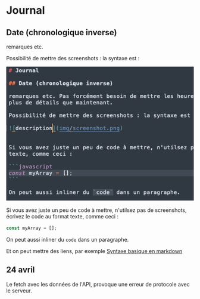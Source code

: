 
# Journal

## Date (chronologique inverse)

remarques etc.

Possibilité de mettre des screenshots : la syntaxe est :

![description](img/screenshot.png)


Si vous avez juste un peu de code à mettre, n'utilsez pas de screenshots, écrivez le code au format texte, comme ceci :

```javascript
const myArray = [];
```

On peut aussi inliner du `code` dans un paragraphe.

Et on peut mettre des liens, par exemple
[Syntaxe basique en markdown](https://www.markdownguide.org/basic-syntax/)





## 24 avril

Le fetch avec les données de l'API, provoque une erreur de protocole avec le serveur. 

